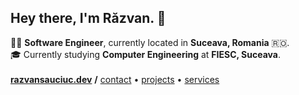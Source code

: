 ## Hey there, I'm Răzvan. 👋

<p align="left">
    👨‍💻 <b>Software Engineer</b>, currently located in <b>Suceava, Romania</b> 🇷🇴. 
    <br />
    🎓 Currently studying <b>Computer Engineering</b> at <b>FIESC, Suceava</b>.
    <br />
    <br />
    <a href="https://razvansauciuc.dev"><b>razvansauciuc.dev</b></a> <b>/</b> <a href="mailto: contact@razvansauciuc.dev">contact</a> • <a href="https://razvansauciuc.dev/projects/">projects</a> • <a href="https://razvansauciuc.dev/services/">services</a>
</p>
